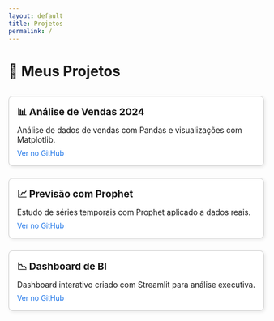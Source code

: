 ```yaml
---
layout: default
title: Projetos
permalink: /
---
```


<h1>💼 Meus Projetos</h1>

<style>
.grid {
  display: grid;
  grid-template-columns: repeat(auto-fit, minmax(250px, 1fr));
  gap: 1.5rem;
  margin-top: 2rem;
}
.card {
  border: 1px solid #ccc;
  border-radius: 8px;
  padding: 1rem;
  background: #fff;
  box-shadow: 2px 2px 6px rgba(0,0,0,0.1);
  transition: transform 0.2s;
}
.card:hover {
  transform: translateY(-5px);
}
.card-title {
  font-size: 1.2rem;
  font-weight: bold;
}
.card-desc {
  margin: 0.5rem 0;
  font-size: 0.95rem;
}
.card-link {
  text-decoration: none;
  color: #1a73e8;
}
</style>

<div class="grid">

  <div class="card">
    <div class="card-title">📊 Análise de Vendas 2024</div>
    <div class="card-desc">
      Análise de dados de vendas com Pandas e visualizações com Matplotlib.
    </div>
    <a class="card-link" href="https://github.com/seu-usuario/analise-vendas" target="_blank">Ver no GitHub</a>
  </div>

  <div class="card">
    <div class="card-title">📈 Previsão com Prophet</div>
    <div class="card-desc">
      Estudo de séries temporais com Prophet aplicado a dados reais.
    </div>
    <a class="card-link" href="https://github.com/seu-usuario/previsao-prophet" target="_blank">Ver no GitHub</a>
  </div>

  <div class="card">
    <div class="card-title">📉 Dashboard de BI</div>
    <div class="card-desc">
      Dashboard interativo criado com Streamlit para análise executiva.
    </div>
    <a class="card-link" href="https://github.com/seu-usuario/streamlit-dashboard" target="_blank">Ver no GitHub</a>
  </div>

</div>


